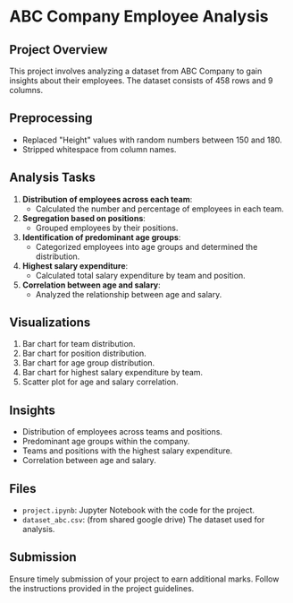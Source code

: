 # ABC Company Employee Analysis

## Project Overview

This project involves analyzing a dataset from ABC Company to gain insights about their employees. The dataset consists of 458 rows and 9 columns.

## Preprocessing

- Replaced "Height" values with random numbers between 150 and 180.
- Stripped whitespace from column names.

## Analysis Tasks

1. **Distribution of employees across each team**:
   - Calculated the number and percentage of employees in each team.
2. **Segregation based on positions**:
   - Grouped employees by their positions.
3. **Identification of predominant age groups**:
   - Categorized employees into age groups and determined the distribution.
4. **Highest salary expenditure**:
   - Calculated total salary expenditure by team and position.
5. **Correlation between age and salary**:
   - Analyzed the relationship between age and salary.

## Visualizations

1. Bar chart for team distribution.
2. Bar chart for position distribution.
3. Bar chart for age group distribution.
4. Bar chart for highest salary expenditure by team.
5. Scatter plot for age and salary correlation.

## Insights

- Distribution of employees across teams and positions.
- Predominant age groups within the company.
- Teams and positions with the highest salary expenditure.
- Correlation between age and salary.

## Files

- `project.ipynb`: Jupyter Notebook with the code for the project.
- `dataset_abc.csv`: (from shared google drive) The dataset used for analysis.

## Submission

Ensure timely submission of your project to earn additional marks. Follow the instructions provided in the project guidelines.
